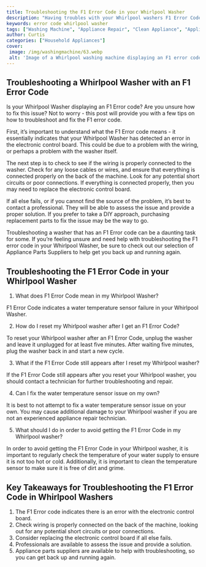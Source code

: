 ```yaml
---
title: Troubleshooting the F1 Error Code in your Whirlpool Washer
description: "Having troubles with your Whirlpool washers F1 Error Code Get helpful troubleshooting tips and advice for fixing this issue and to get your washer running again quickly"
keywords: error code whirlpool washer
tags: ["Washing Machine", "Appliance Repair", "Clean Appliance", "Appliance Brand"]
author: Curtis
categories: ["Household Appliances"]
cover: 
 image: /img/washingmachine/63.webp
 alt: 'Image of a Whirlpool washing machine displaying an F1 error code'
---
```

## Troubleshooting a Whirlpool Washer with an F1 Error Code

Is your Whirlpool Washer displaying an F1 Error code? Are you unsure how to fix this issue? Not to worry - this post will provide you with a few tips on how to troubleshoot and fix the F1 error code. 

First, it’s important to understand what the F1 Error code means - it essentially indicates that your Whirlpool Washer has detected an error in the electronic control board. This could be due to a problem with the wiring, or perhaps a problem with the washer itself.

The next step is to check to see if the wiring is properly connected to the washer. Check for any loose cables or wires, and ensure that everything is connected properly on the back of the machine. Look for any potential short circuits or poor connections. If everything is connected properly, then you may need to replace the electronic control board. 

If all else fails, or if you cannot find the source of the problem, it’s best to contact a professional. They will be able to assess the issue and provide a proper solution. If you prefer to take a DIY approach, purchasing replacement parts to fix the issue may be the way to go. 

Troubleshooting a washer that has an F1 Error code can be a daunting task for some. If you’re feeling unsure and need help with troubleshooting the F1 error code in your Whirlpool Washer, be sure to check out our selection of Appliance Parts Suppliers to help get you back up and running again.

## Troubleshooting the F1 Error Code in your Whirlpool Washer

1. What does F1 Error Code mean in my Whirlpool Washer?
 
F1 Error Code indicates a water temperature sensor failure in your Whirlpool Washer. 

2. How do I reset my Whirlpool washer after I get an F1 Error Code?

To reset your Whirlpool washer after an F1 Error Code, unplug the washer and leave it unplugged for at least five minutes. After waiting five minutes, plug the washer back in and start a new cycle.

3. What if the F1 Error Code still appears after I reset my Whirlpool washer?

If the F1 Error Code still appears after you reset your Whirlpool washer, you should contact a technician for further troubleshooting and repair.

4. Can I fix the water temperature sensor issue on my own? 

It is best to not attempt to fix a water temperature sensor issue on your own. You may cause additional damage to your Whirlpool washer if you are not an experienced appliance repair technician.

5. What should I do in order to avoid getting the F1 Error Code in my Whirlpool washer?

In order to avoid getting the F1 Error Code in your Whirlpool washer, it is important to regularly check the temperature of your water supply to ensure it is not too hot or cold. Additionally, it is important to clean the temperature sensor to make sure it is free of dirt and grime.

## Key Takeaways for Troubleshooting the F1 Error Code in Whirlpool Washers
1. The F1 Error code indicates there is an error with the electronic control board.
2. Check wiring is properly connected on the back of the machine, looking out for any potential short circuits or poor connections.
3. Consider replacing the electronic control board if all else fails.
4. Professionals are available to assess the issue and provide a solution.
5. Appliance parts suppliers are available to help with troubleshooting, so you can get back up and running again.
